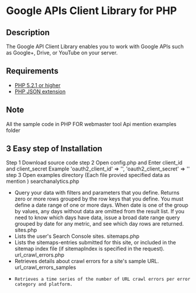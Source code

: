 # Google APIs Client Library for PHP #

## Description ##
The Google API Client Library enables you to work with Google APIs such as Google+, Drive, or YouTube on your server.

## Requirements ##
* [PHP 5.2.1 or higher](http://www.php.net/)
* [PHP JSON extension](http://php.net/manual/en/book.json.php)

## Note ##
All the sample code in PHP FOR webmaster tool Api mention examples folder

## 3 Easy step of Installation ##
Step 1
	Download source code
step 2
	Open config.php and Enter client_id and client_secret 
	Example
		'oauth2_client_id' => '<Enter Client ID>',
		'oauth2_client_secret' => '<Enter Client Secret>'
step 3
Open examples directory (Each file provied specified data as mention )
searchanalytics.php
   - Query your data with filters and parameters that you define. Returns zero or more rows grouped by the row keys that you define. You must define a date range of one or more days. When date is one of the group by values, any days without data are omitted from the result list. If you need to know which days have data, issue a broad date range query grouped by date for any metric, and see which day rows are returned.
sites.php
   - Lists the user's Search Console sites.
sitemaps.php 
  - Lists the sitemaps-entries submitted for this site, or included in the sitemap index file (if sitemapIndex is specified in the request).
url_crawl_errors.php 
  - Retrieves details about crawl errors for a site's sample URL.
url_crawl_errors_samples
  - 	Retrieves a time series of the number of URL crawl errors per error category and platform.
		